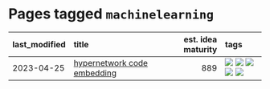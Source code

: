 # Pages tagged `machinelearning`

|last_modified|title|est. idea maturity|tags
|:---|:---|---:|:---|
|2023-04-25|[hypernetwork code embedding](../hypernetwork_embedding_for_code.md)|889|[![](https://img.shields.io/badge/tag-embeddings-b0d845)](../tags/embeddings.md) [![](https://img.shields.io/badge/tag-llm-e839f4)](../tags/llm.md) [![](https://img.shields.io/badge/tag-machinelearning-6ee5de)](../tags/machinelearning.md) [![](https://img.shields.io/badge/tag-models-48b79f)](../tags/models.md) [![](https://img.shields.io/badge/tag-nlp-161a53)](../tags/nlp.md)|
